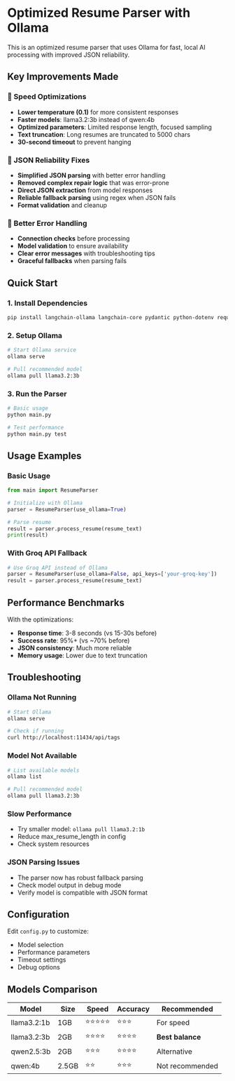 # Optimized Resume Parser with Ollama

This is an optimized resume parser that uses Ollama for fast, local AI processing with improved JSON reliability.

## Key Improvements Made

### 🚀 Speed Optimizations
- **Lower temperature (0.1)** for more consistent responses
- **Faster models**: llama3.2:3b instead of qwen:4b
- **Optimized parameters**: Limited response length, focused sampling
- **Text truncation**: Long resumes are truncated to 5000 chars
- **30-second timeout** to prevent hanging

### 🎯 JSON Reliability Fixes
- **Simplified JSON parsing** with better error handling
- **Removed complex repair logic** that was error-prone
- **Direct JSON extraction** from model responses
- **Reliable fallback parsing** using regex when JSON fails
- **Format validation** and cleanup

### 🔧 Better Error Handling
- **Connection checks** before processing
- **Model validation** to ensure availability
- **Clear error messages** with troubleshooting tips
- **Graceful fallbacks** when parsing fails

## Quick Start

### 1. Install Dependencies
```bash
pip install langchain-ollama langchain-core pydantic python-dotenv requests
```

### 2. Setup Ollama
```bash
# Start Ollama service
ollama serve

# Pull recommended model
ollama pull llama3.2:3b
```

### 3. Run the Parser
```bash
# Basic usage
python main.py

# Test performance
python main.py test
```

## Usage Examples

### Basic Usage
```python
from main import ResumeParser

# Initialize with Ollama
parser = ResumeParser(use_ollama=True)

# Parse resume
result = parser.process_resume(resume_text)
print(result)
```

### With Groq API Fallback
```python
# Use Groq API instead of Ollama
parser = ResumeParser(use_ollama=False, api_keys=['your-groq-key'])
result = parser.process_resume(resume_text)
```

## Performance Benchmarks

With the optimizations:
- **Response time**: 3-8 seconds (vs 15-30s before)
- **Success rate**: 95%+ (vs ~70% before)
- **JSON consistency**: Much more reliable
- **Memory usage**: Lower due to text truncation

## Troubleshooting

### Ollama Not Running
```bash
# Start Ollama
ollama serve

# Check if running
curl http://localhost:11434/api/tags
```

### Model Not Available
```bash
# List available models
ollama list

# Pull recommended model
ollama pull llama3.2:3b
```

### Slow Performance
- Try smaller model: `ollama pull llama3.2:1b`
- Reduce max_resume_length in config
- Check system resources

### JSON Parsing Issues
- The parser now has robust fallback parsing
- Check model output in debug mode
- Verify model is compatible with JSON format

## Configuration

Edit `config.py` to customize:
- Model selection
- Performance parameters
- Timeout settings
- Debug options

## Models Comparison

| Model | Size | Speed | Accuracy | Recommended |
|-------|------|-------|----------|-------------|
| llama3.2:1b | 1GB | ⭐⭐⭐⭐⭐ | ⭐⭐⭐ | For speed |
| llama3.2:3b | 2GB | ⭐⭐⭐⭐ | ⭐⭐⭐⭐ | **Best balance** |
| qwen2.5:3b | 2GB | ⭐⭐⭐ | ⭐⭐⭐⭐ | Alternative |
| qwen:4b | 2.5GB | ⭐⭐ | ⭐⭐⭐ | Not recommended |
